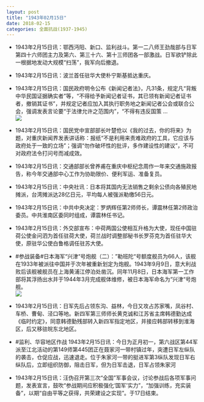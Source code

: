 ```yaml
---
layout: post
title: "1943年02月15日"
date: 2018-02-15
categories: 全面抗战(1937-1945)
---
```


<meta name="referrer" content="no-referrer" />

- 1943年2月15日讯：鄂西沔阳、新口、监利战斗。第一二八师王劲哉部与日军第四十六师团主力及第六、第三十六、第十三师团各一部激战。日军欲铲除此一根据地发动大规模“扫荡”，我军向后撤退。 

- 1943年2月15日讯：波兰首任驻华大使朴宁斯基抵达重庆。 

- 1943年2月15日讯：国民政府明令公布《新闻记者法》，凡31条，规定凡“背叛中华民国证据确实者”等，“不得给予新闻记者证书，其已领有新闻记者证书者，撤销其证书”，并规定记者应加入其执行职务地之新闻记者公会或联合公会，强调发表言论要“于法律允许之范围内”，“不得有违反国策 ... <br/><img src="https://wx3.sinaimg.cn/large/aca367d8ly1fohdt8lnmgj20c80903yj.jpg" />

- 1943年2月15日讯：国民党中宣部部长叶楚伧以《我的过去，你的将来》为题，对重庆新闻界发表讲话称：报纸“不是利用来责难政府的工具，它应该与政府处于一致的立场”；强调“勿作破坏性的批评，多作建设性的建议”，不可对政府法令打问号而减成效。 

- 1943年2月15日讯：交通部部长曾养甫在重庆中枢纪念周作一年来交通施政报告，称今年交通部中心工作为协助限价、便利军运、准备复员。 

- 1943年2月15日讯：中央社讯：日本将其国内无法销售之剩余公债向各殖民地摊派，台湾摊派达28亿日元，平均每人被强派勒缴56日元。 

- 1943年2月15日讯：中共中央决定：罗炳辉任第2师师长，谭震林任第2师政治委员。中共淮南区委同时组成，谭震林任书记。 

- 1943年2月15日讯：外交部宣布：中荷两国公使相互升格为大使，现任中国驻荷公使金问泗为首任驻荷大使，荷兰战时调整部秘书长罗芬克为首任驻华大使，原驻华公使白鲁格调任驻苏大使。 

- #参战装备#日本海军“兴津“号炮舰（二）：”勒班陀“号额度舰员为66人，该舰在1933年被派往中国并于次年被重新划定为炮舰。1943年9月9日，意大利战败后该舰被舰员在上海黄浦江停泊处凿沉。同年11月8日，日本海军第一工作部将其浮扬出水并于1944年3月完成舰体维修，被日本海军命名为“兴津“号炮舰。 <br/><img src="https://wx1.sinaimg.cn/large/aca367d8ly1fogwh0c2l4j20dc0aejsk.jpg" />

- 1943年2月15日讯：日军先后占领东沟、益林，今日又攻占苏家嘴，凤谷村、车桥、曹甸、泾口等地。新四军第三师师长黄克诚和江苏省主席韩德勤达成《临时约定》，同意韩德勤残部转入新四军指定地区，并接应韩部转移到淮海区，后又移驻皖东北地区。 

- #监利、华容地区作战 1943年2月15日讯：今日为正月初一，第六战区第44军派至江北活动的第149师第445团正在聂家河一带村镇过年，突遭日军左纵队的袭击，仓促应战，迅速退走。位于朱家河一带的挺进军第3纵队发现日军右纵队后，立即组织防御，阻击日军，但为日军击退，日军占领朱家河 

- 1943年2月15日讯：汪伪召开第三次“全国”军事会议，讨论参战后各项军事问题，发表宣言，鼓吹“参战期间应积极强化‘国军’实力”，“加强训练，充实装备”，以期“自由平等之获得，共荣建设之实现”。于17日结束。 

